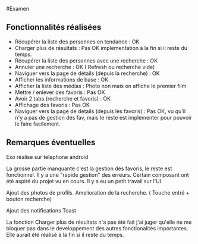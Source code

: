 #Examen

## Fonctionnalités réalisées

- Récupérer la liste des personnes en tendance : OK
- Charger plus de résultats : Pas OK implementation à la fin si il reste du temps.
- Récupérer la liste des personnes avec une recherche : OK
- Annuler une recherche : OK ( Refresh ou recherche vide)
- Naviguer vers la page de détails (depuis la recherche) : OK
- Afficher les informations de base : OK
- Afficher la liste des médias : Photo non mais on affiche le premier film
- Mettre / enlever des favoris : Pas OK
- Avoir 2 tabs (recherche et favoris) : OK
- Affichage des favoris : Pas OK
- Naviguer vers la page de détails (depuis les favoris) : Pas OK, vu qu'il n'y a pas de gestion des fav, mais le reste est implementer pour pouvoir le faire facilement.

## Remarques éventuelles

Exo réalise sur telephone android

La grosse partie manquante c'est la gestion des favoris, le reste est fonctionnel.
Il y a une "rapide gestion" des erreurs. Certain composant ont été aspiré du projet vu en cours.
Il y a eu un petit travail sur l'UI

Ajout des photos de profils.
Amelioration de la recherche. ( Touche entré + bouton recherche)

Ajout des notifications Toast

La fonction Charger plus de résultats n'a pas été fait j'ai juger qu'elle ne me bloquer pas dans le developpement des autres fonctionalités importantes. Elle aurait été réalisé à la fin si il reste du temps.
